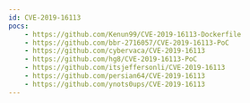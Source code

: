 ```yaml
---
id: CVE-2019-16113
pocs:
    - https://github.com/Kenun99/CVE-2019-16113-Dockerfile
    - https://github.com/bbr-2716057/CVE-2019-16113-PoC
    - https://github.com/cybervaca/CVE-2019-16113
    - https://github.com/hg8/CVE-2019-16113-PoC
    - https://github.com/itsjeffersonli/CVE-2019-16113
    - https://github.com/persian64/CVE-2019-16113
    - https://github.com/ynots0ups/CVE-2019-16113
---
```

